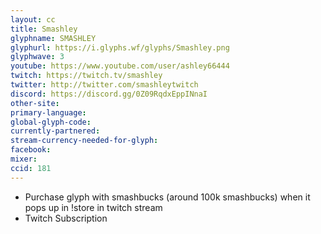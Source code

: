 ```yaml
---
layout: cc
title: Smashley
glyphname: SMASHLEY
glyphurl: https://i.glyphs.wf/glyphs/Smashley.png
glyphwave: 3
youtube: https://www.youtube.com/user/ashley66444
twitch: https://twitch.tv/smashley
twitter: http://twitter.com/smashleytwitch
discord: https://discord.gg/0Z09RqdxEppINnaI
other-site: 
primary-language: 
global-glyph-code: 
currently-partnered: 
stream-currency-needed-for-glyph: 
facebook: 
mixer: 
ccid: 181
---
```

* Purchase glyph with smashbucks (around 100k smashbucks) when it pops up in !store in twitch stream
* Twitch Subscription
